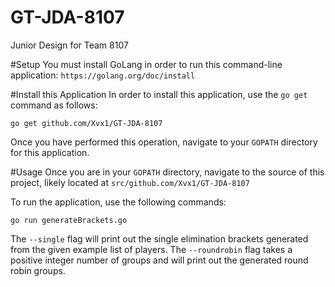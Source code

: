 # GT-JDA-8107
Junior Design for Team 8107

#Setup
You must install GoLang in order to run this command-line application:
`
https://golang.org/doc/install
`

#Install this Application
In order to install this application, use the `go get` command as follows:

`go get github.com/Xvx1/GT-JDA-8107`

Once you have performed this operation, navigate to your `GOPATH` directory for this application.

#Usage
Once you are in your `GOPATH` directory, navigate to the source of this project, likely located at `src/github.com/Xvx1/GT-JDA-8107`

To run the application, use the following commands:

`go run generateBrackets.go`

The `--single` flag will print out the single elimination brackets generated from the given example list of players.
The `--roundrobin` flag takes a positive integer number of groups and will print out the generated round robin groups.